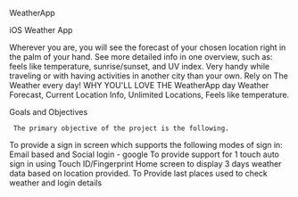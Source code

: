 WeatherApp

iOS Weather App

Wherever you are, you will see the forecast of your chosen location right in the palm of your hand. See more detailed info in one overview, such as: feels like temperature, sunrise/sunset, and UV index. Very handy while traveling or with having activities in another city than your own. Rely on The Weather every day! WHY YOU'LL LOVE THE WeatherApp day Weather Forecast, Current Location Info, Unlimited Locations, Feels like temperature.


Goals and Objectives

     The primary objective of the project is the following.
To provide a sign in screen which supports the following modes of sign in: Email based and Social login - google To provide support for 1 touch auto sign in using Touch ID/Fingerprint Home screen to display 3 days weather data based on location provided. To Provide last places used to check weather and login details
